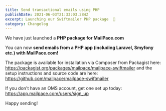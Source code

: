 ```yaml
---
title: Send transactional emails using PHP
publishDate: 2021-06-03T21:33:03.284Z
excerpt: Launching our Swiftmailer PHP package  🚀
category: Changelog
---
```


We have just launched a **PHP package for MailPace.com**

You can now **send emails from a PHP app (including Laravel, Smyfony etc.) with MailPace.com!**

The package is available for installation via Composer from Packagist here: https://packagist.org/packages/mailpace/mailpace-swiftmailer and the setup instructions and source code are here: https://github.com/mailpace/mailpace-swiftmailer

If you don't have an OMS account, get one set up today: https://app.mailpace.com/users/sign_up

Happy sending!
